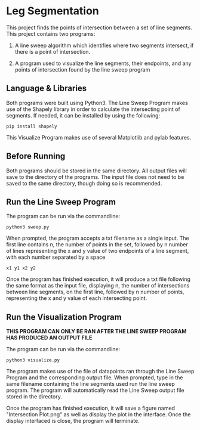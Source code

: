 # Leg Segmentation
This project finds the points of intersection between a set of line segments. This project contains two programs:

1. A line sweep algorithm which identifies where two segments intersect, if there is a point of intersection.

2. A program used to visualize the line segments, their endpoints, and any points of intersection found by the line 
sweep program

## Language & Libraries

Both programs were built using Python3. The Line Sweep Program makes use of the Shapely library in order to calculate
the intersecting point of segments. If needed, it can be installed by using the following: 

```commandline
pip install shapely
```

This Visualize Program makes use of several Matplotlib and pylab features.

## Before Running

Both programs should be stored in the same directory. All output files will save to the directory of the programs. The
input file does not need to be saved to the same directory, though doing so is recommended.

## Run the Line Sweep Program

The program can be run via the commandline:
```commandline 
python3 sweep.py
```

When prompted, the program accepts a txt filename as a single input. The first line contains n, the number of points in 
the  set, followed by n number of lines representing the x and y value of two endpoints of a line segment, with
each number separated by a space 
```
x1 y1 x2 y2
```

Once the program has finished execution, it will produce a txt file following the same format as the input file, 
displaying n, the number of intersections between line segments, on the first line, followed by n number of points,
representing the x and y value of each intersecting point.

## Run the Visualization Program

**THIS PROGRAM CAN ONLY BE RAN AFTER THE LINE SWEEP PROGRAM HAS PRODUCED AN OUTPUT FILE**

The program can be run via the commandline:
```commandline
python3 visualize.py
```

The program makes use of the file of datapoints ran through the Line Sweep Program and the corresponding
output file. When prompted, type in the same filename containing the line segments used run the line sweep program. The 
program will automatically read the Line Sweep output file stored in the directory.

Once the program has finished execution, it will save a figure named "Intersection Plot.png" as well as display the
plot in the interface. Once the display interfaced is close, the program will terminate.

